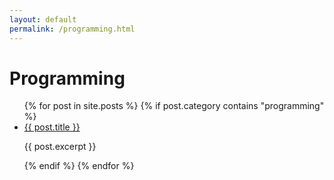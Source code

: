 ```yaml
---
layout: default
permalink: /programming.html
---
```

# Programming

<ul>
	{% for post in site.posts %}
    {% if post.category contains "programming" %}
<li>
<a href="{{ site.url }}{{site.baseurl}}{{ post.url }}">{{ post.title }}</a>	
</li>
<p>{{ post.excerpt }}</p>
{% endif %}
{% endfor %}
</ul>

